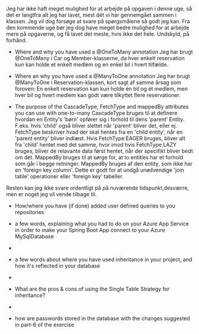 Jeg har ikke haft meget mulighed for at arbejde på opgaven i denne uge, så det er langtfra alt jeg har lavet, mest dét vi har gennemgået sammen i klassen. Jeg vil dog forsøge at svare på spørgsmålene så godt jeg kan.
Fra den kommende uge bør jeg dog have meget bedre mulighed for at arbejde mere på opgaverne, og få lavet det meste, hvis ikke det hele. Undskyld, på forhånd.

- Where and why you have used a @OneToMany annotation
  Jeg har brugt @OneToMany i Car og Member-klasserne, da hver enkelt reservation kun kan holde et enkelt medlem og en enkel bil i hvert tilfælde.
  
- Where an why you have used a @ManyToOne annotation
  Jeg har brugt @ManyToOne i Reservation-klassen, kort sagt af samme årsag som foroven: En enkelt reservation kan kun holde én bil og ét medlem, men hver bil og hvert medlem kan godt være tilkyttet flere reservationer.
  
- The purpose of the CascadeType, FetchType and mappedBy attributes you can use with one-to-many
  CascadeType bruges til at definere hvordan en Entity's 'børn' opfører sig i forhold til dens 'parent' Entity. F.eks. hvis 'child' også bliver slettet når 'parent' bliver det, eller ej.
  FetchType beskriver hvad der skal hentes fra en 'child entity', når en 'parent entity' bliver indlæst. Hvis FetchType:EAGER bruges, bliver alt fra 'child' hentet med det samme, hvor imod hvis FetchType.LAZY bruges, bliver de relavante data først hentet, når der specifikt bliver bedt om det.
  MappedBy bruges til at sørge for, at to entities har et forhold som går i begge retninger. MappedBy bruges af den entity, som ikke har en 'foreign key column'. Dette er godt for at undgå unødvendige 'join table' operationer eller 'foreign key' tabeller.

Resten kan jeg ikke svare ordentligt på på nuværende tidspunkt,desværre,  men er noget jeg vil vende tilbage til.

- How/where you have (if done) added user defined queries to you repositories
  
- a few words, explaining what you had to do on your Azure App Service in order to make your Spring Boot App connect to your Azure MySqlDatabase
- 
- a few words about where you have used inheritance in your project, and how it's reflected in your database
- 
- What are the pros & cons of using the Single Table Strategy for inheritance?
- 
- how are passwords stored in the database with the changes suggested in part-6 of the exercise
